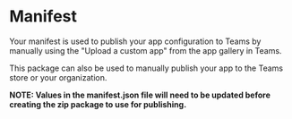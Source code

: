 # Manifest

Your manifest is used to publish your app configuration to Teams by manually using the "Upload a custom app" from the app gallery in Teams. 

This package can also be used to manually publish your app to the Teams store or your organization.

**NOTE: Values in the manifest.json file will need to be updated before creating the zip package to use for publishing.**
